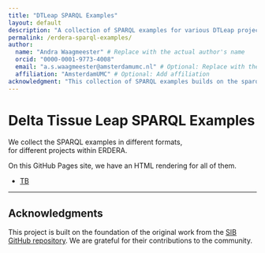 ```yaml
---
title: "DTLeap SPARQL Examples"
layout: default
description: "A collection of SPARQL examples for various DTLeap projects."
permalink: /erdera-sparql-examples/
author: 
  name: "Andra Waagmeester" # Replace with the actual author's name
  orcid: "0000-0001-9773-4008"
  email: "a.s.waagmeester@amsterdamumc.nl" # Optional: Replace with the author's email
  affiliation: "AmsterdamUMC" # Optional: Add affiliation
acknowledgment: "This collection of SPARQL examples builds on the sparql-examples repository provided by [SIB ](https://github.com/SIB-Swiss)."
---
```


# Delta Tissue Leap SPARQL Examples

We collect the SPARQL examples in different formats,  
for different projects within ERDERA.

On this GitHub Pages site, we have an HTML rendering for all of them.

 * [TB](./examples/TB/)

---

## Acknowledgments

This project is built on the foundation of the original work from the [SIB GitHub repository](https://github.com/SIB-Swiss). We are grateful for their contributions to the community.
